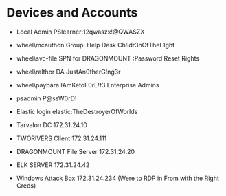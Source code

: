 # Devices and Accounts


- Local Admin PSlearner:12qwaszx!@QWASZX
- wheel\mcauthon  Group: Help Desk Ch!ldr3nOfTheL1ght
- wheel\svc-file  SPN for DRAGONMOUNT  :Password Reset Rights
- wheel\ralthor  DA JustAn0therG!ng3r 
- wheel\paybara IAmKetoF0rL!f3 Enterprise Admins
- psadmin P@ssW0rD!
- Elastic login elastic:TheDestroyerOfWorlds


- Tarvalon DC 172.31.24.10
- TWORIVERS Client 172.31.24.111
- DRAGONMOUNT File Server 172.31.24.20
- ELK SERVER 172.31.24.42
- Windows Attack Box 172.31.24.234  (Were to RDP in From with the Right Creds)